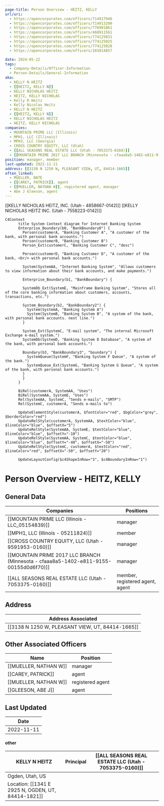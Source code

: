 ```yaml
---
page-title: Person Overview - HEITZ, KELLY
url/uri:
  - https://opencorporates.com/officers/714917946
  - https://opencorporates.com/officers/714913200
  - https://opencorporates.com/officers/776991861
  - https://opencorporates.com/officers/468911561
  - https://opencorporates.com/officers/774125031
  - https://opencorporates.com/officers/774125025
  - https://opencorporates.com/officers/774125028
  - https://opencorporates.com/officers/101014857

date: 2024-05-22
tags:
  - Company-Details/Officer-Information
  - Person-Details/General-Information
aka:
  - KELLY N HEITZ
  - [[HEITZ, KELLY N]]
  - KELLY NICHOLAS HEITZ
  - HEITZ, KELLY NICHOLAS
  - Kelly R Heitz
  - Kelly Nicolas Heitz
  - KELLY N HEITZ
  - [[HEITZ, KELLY N]]
  - KELLY NICHOLAS HEITZ
  - HEITZ, KELLY NICHOLAS
companies:
  - MOUNTAIN PRIME LLC (Illinois)
  - MPH1, LLC (Illinois)
  - MPH3, LLC (Georgia)
  - CROSS COUNTRY EQUITY, LLC (Utah)
  - [[ALL SEASONS REAL ESTATE LLC (Utah - 7053375-0160)]]
  - [[MOUNTAIN PRIME 2017 LLC BRANCH (Minnesota - cfaaa8a5-1402-e811-9155-00155d0d6f70)]]
position: manager, member
last-updated: 2022-11-11
address: [[3138 N 1250 W, PLEASANT VIEW, UT, 84414-1665]]
often_linked:
  - MUELLER, NATE
  - [[CAREY, PATRICK]], agent
  - [[MUELLER, NATHAN W]], registered agent, manager
  - Abe J Gleeson, agent
---
```


[[KELLY NICHOLAS HEITZ, INC. (Utah - 4858667-0142)]]
[[KELLY NICHOLAS HEITZ INC. (Utah - 7558223-0142)]]


```mermaid
C4Context
      title System Context diagram for Internet Banking System
      Enterprise_Boundary(b0, "BankBoundary0") {
        Person(customerA, "Banking Customer A", "A customer of the bank, with personal bank accounts.")
        Person(customerB, "Banking Customer B")
        Person_Ext(customerC, "Banking Customer C", "desc")
    
        Person(customerD, "Banking Customer D", "A customer of the bank, <br/> with personal bank accounts.")
    
        System(SystemAA, "Internet Banking System", "Allows customers to view information about their bank accounts, and make payments.")
    
        Enterprise_Boundary(b1, "BankBoundary") {
    
        SystemDb_Ext(SystemE, "Mainframe Banking System", "Stores all of the core banking information about customers, accounts, transactions, etc.")

        System_Boundary(b2, "BankBoundary2") {
          System(SystemA, "Banking System A")
          System(SystemB, "Banking System B", "A system of the bank, with personal bank accounts. next line.")
        }
    
        System_Ext(SystemC, "E-mail system", "The internal Microsoft Exchange e-mail system.")
        SystemDb(SystemD, "Banking System D Database", "A system of the bank, with personal bank accounts.")
    
        Boundary(b3, "BankBoundary3", "boundary") {
          SystemQueue(SystemF, "Banking System F Queue", "A system of the bank.")
          SystemQueue_Ext(SystemG, "Banking System G Queue", "A system of the bank, with personal bank accounts.")
        }
        }
      }
    
      BiRel(customerA, SystemAA, "Uses")
      BiRel(SystemAA, SystemE, "Uses")
      Rel(SystemAA, SystemC, "Sends e-mails", "SMTP")
      Rel(SystemC, customerA, "Sends e-mails to")
    
      UpdateElementStyle(customerA, $fontColor="red", $bgColor="grey", $borderColor="red")
      UpdateRelStyle(customerA, SystemAA, $textColor="blue", $lineColor="blue", $offsetX="5")
      UpdateRelStyle(SystemAA, SystemE, $textColor="blue", $lineColor="blue", $offsetY="-10")
      UpdateRelStyle(SystemAA, SystemC, $textColor="blue", $lineColor="blue", $offsetY="-40", $offsetX="-50")
      UpdateRelStyle(SystemC, customerA, $textColor="red", $lineColor="red", $offsetX="-50", $offsetY="20")
    
      UpdateLayoutConfig($c4ShapeInRow="3", $c4BoundaryInRow="1")
```


# Person Overview - HEITZ, KELLY

## General Data

| Companies                            | Positions          |
|--------------------------------------|-------------------|
| [[MOUNTAIN PRIME LLC (Illinois - LLC_05154839)]]       | manager           |
| [[MPH1, LLC (Illinois - 05211824)]]                 | member            |
| [[CROSS COUNTRY EQUITY, LLC (Utah - 9591953-0160)]]     | manager           |
| [[MOUNTAIN PRIME 2017 LLC BRANCH (Minnesota - cfaaa8a5-1402-e811-9155-00155d0d6f70)]]  | manager           |
| [[ALL SEASONS REAL ESTATE LLC (Utah - 7053375-0160)]]| member, registered agent, agent            |

## Address

| Address Associated                                      |
|-----------------------------------------------|
| [[3138 N 1250 W, PLEASANT VIEW, UT, 84414-1665]]      |

## Other Associated Officers

| Name            | Position          |
|-----------------|-------------------|
| [[MUELLER, NATHAN W]]   | manager           |
| [[CAREY, PATRICK]]   | agent             |
| [[MUELLER, NATHAN W]]  | registered agent  |
| [[GLEESON, ABE J]]   | agent             |

## Last Updated

| Date          |
|---------------|
| 2022-11-11    |

#### other
| KELLY N HEITZ     | Principal | [[ALL SEASONS REAL ESTATE LLC (Utah - 7053375-0160)]] |     |
| --------------- | --------- | --------------------------- | --- |
| Ogden, Utah, US |           |                             |     |
| Location: [[1341 E 2925 N, OGDEN, UT, 84414-1821]]                |           |                             |     |